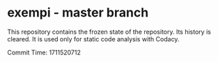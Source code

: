 # exempi - master branch

This repository contains the frozen state of the repository.
Its history is cleared. It is used only for static code
analysis with Codacy.

Commit Time: 1711520712